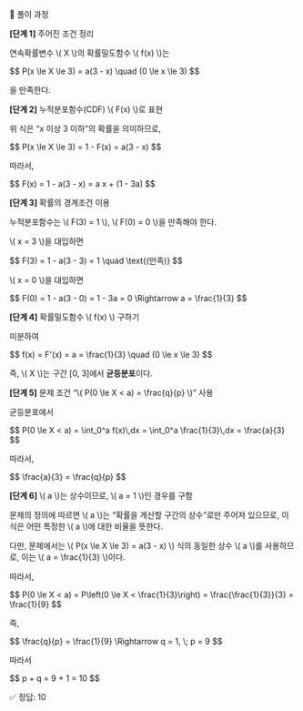 🧩 풀이 과정

<p><strong>[단계 1]</strong> 주어진 조건 정리</p> <p>연속확률변수 \( X \)의 확률밀도함수 \( f(x) \)는</p> <div class="math-display">$$ P(x \le X \le 3) = a(3 - x) \quad (0 \le x \le 3) $$</div> <p>을 만족한다.</p>
<p><strong>[단계 2]</strong> 누적분포함수(CDF) \( F(x) \)로 표현</p> <p>위 식은 “x 이상 3 이하”의 확률을 의미하므로,</p> <div class="math-display">$$ P(x \le X \le 3) = 1 - F(x) = a(3 - x) $$</div> <p>따라서,</p> <div class="math-display">$$ F(x) = 1 - a(3 - x) = a x + (1 - 3a) $$</div>
<p><strong>[단계 3]</strong> 확률의 경계조건 이용</p> <p>누적분포함수는 \( F(3) = 1 \), \( F(0) = 0 \)을 만족해야 한다.</p> <p>\( x = 3 \)을 대입하면</p> <div class="math-display">$$ F(3) = 1 - a(3 - 3) = 1 \quad \text{(만족)} $$</div> <p>\( x = 0 \)을 대입하면</p> <div class="math-display">$$ F(0) = 1 - a(3 - 0) = 1 - 3a = 0 \Rightarrow a = \frac{1}{3} $$</div>
<p><strong>[단계 4]</strong> 확률밀도함수 \( f(x) \) 구하기</p> <p>미분하여</p> <div class="math-display">$$ f(x) = F'(x) = a = \frac{1}{3} \quad (0 \le x \le 3) $$</div> <p>즉, \( X \)는 구간 [0, 3]에서 <strong>균등분포</strong>이다.</p>
<p><strong>[단계 5]</strong> 문제 조건 “\( P(0 \le X < a) = \frac{q}{p} \)” 사용</p> <p>균등분포에서</p> <div class="math-display">$$ P(0 \le X < a) = \int_0^a f(x)\,dx = \int_0^a \frac{1}{3}\,dx = \frac{a}{3} $$</div> <p>따라서,</p> <div class="math-display">$$ \frac{a}{3} = \frac{q}{p} $$</div>
<p><strong>[단계 6]</strong> \( a \)는 상수이므로, \( a = 1 \)인 경우를 구함</p> <p>문제의 정의에 따르면 \( a \)는 “확률을 계산할 구간의 상수”로만 주어져 있으므로, 이 식은 어떤 특정한 \( a \)에 대한 비율을 뜻한다.</p> <p>다만, 문제에서는 \( P(x \le X \le 3) = a(3 - x) \) 식의 동일한 상수 \( a \)를 사용하므로, 이는 \( a = \frac{1}{3} \)이다.</p> <p>따라서,</p> <div class="math-display">$$ P(0 \le X < a) = P\left(0 \le X < \frac{1}{3}\right) = \frac{\frac{1}{3}}{3} = \frac{1}{9} $$</div>
<p>즉,</p> <div class="math-display">$$ \frac{q}{p} = \frac{1}{9} \Rightarrow q = 1, \; p = 9 $$</div>

따라서

<div class="math-display">$$ p + q = 9 + 1 = 10 $$</div>

✅ 정답: 10
